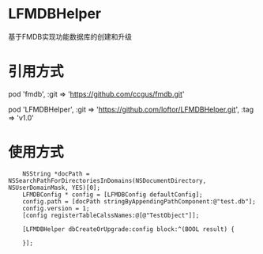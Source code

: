 # LFMDBHelper
基于FMDB实现功能数据库的创建和升级

# 引用方式
pod 'fmdb', :git => 'https://github.com/ccgus/fmdb.git'

pod 'LFMDBHelper', :git => 'https://github.com/loftor/LFMDBHelper.git', :tag => 'v1.0'

# 使用方式

```objc
  	NSString *docPath = NSSearchPathForDirectoriesInDomains(NSDocumentDirectory, NSUserDomainMask, YES)[0];
    LFMDBConfig * config = [LFMDBConfig defaultConfig];
    config.path = [docPath stringByAppendingPathComponent:@"test.db"];
    config.version = 1;
    [config registerTableCalssNames:@[@"TestObject"]];
    
    [LFMDBHelper dbCreateOrUpgrade:config block:^(BOOL result) {
        
    }];
```
